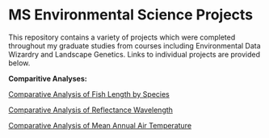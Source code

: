 # MS Environmental Science Projects

This repository contains a variety of projects which were completed throughout my graduate studies from courses including Environmental Data Wizardry and Landscape Genetics. Links to individual projects are provided below.

__Comparitive Analyses:__

[Comparative Analysis of Fish Length by Species](https://github.com/pattybrown/MS-Environmental-Science-Projects/blob/main/Comparative-Analysis-of-Fish-Species-Length.md)

[Comparative Analysis of Reflectance Wavelength](https://github.com/pattybrown/MS-Environmental-Science-Projects/blob/main/Comparitive-Analysis-of-Reflectance-Wavelengths.md)

[Comparative Analysis of Mean Annual Air Temperature](https://github.com/pattybrown/MS-Environmental-Science-Projects/blob/main/Comparative-Analysis-of-Mean-Annual-Air-Temperature.md)
